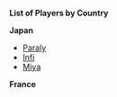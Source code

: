 ******List of Players by Country******

****Japan****

- [Paraly](japanese/paraly.md)
- [Infi](/japanese/infi.md)
- [Miya](/japanese/miya.md)

****France****

